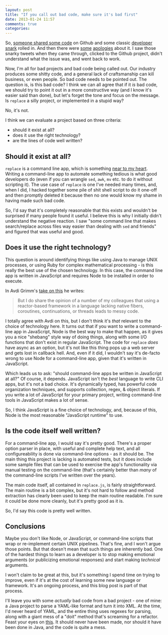 ```yaml
---
layout: post
title: "If you call out bad code, make sure it's bad first"
date: 2013-01-24 11:57
comments: true
categories: 
---
```


So, [someone shared some code][replace] on Github and some classic [developer snark][heatherpost] rolled in.  And then
there were [some][steve] [apologies][corey] about it.  I saw those snarky tweets when they came through, clicked to the Github
project, didn't understand what the issue was, and went back to work.

Now, I'm all for bad projects and bad code being called out.  Our industry produces some shitty code, and a general lack of
craftsmanship can kill business, or even people.  So bad code needs to be pointed out.  The question is, is this bad code?  I
think we can all agree that if it *is* bad code, we should try to point it out in a more constructive way (and I know it's easier
said than done), but let's forget the tone and focus on the message.  Is `replace` a silly project, or implemented in a stupid
way?

No, it's not.

<!-- more -->

I think we can evaluate a project based on three criteria:

* should it exist at all?
* does it use the right technology?
* are the lines of code well written?

## Should it exist at all?

`replace` is a command line app, which is something [near to my heart][clibook].  Writing a command-line app to automate
something tedious is what good developers do (even if you can wrangle `sed`, `awk`, `mv` etc. to do it without scripting
it).  The use case of `replace` is one I've needed many times, and, when I did, I hacked together some pile of shit shell script
to do it one-off and then promptly deleted it because then no one would know my shame in having made such bad code.

So, I'd say that it's completely reasonable that this exists and wouldn't be surprised if many people found it useful. I believe
this is why I initially didn't understand the negative reaction.  I saw "some command line that makes search/replace across files
way easier than dealing with `sed` and friends" and figured that was useful and good.


## Does it use the right technology?

This question is around identifying things like using Java to manage UNIX processes, or using Ruby for complex mathematical
processing - is this really the best use of the chosen technology.  In this case, the command line app is written in JavaScript and requires Node to be installed in order to execute.

In Avdi Grimm's [take on this][avdi] he writes:

> But I do share the opinion of a number of my colleagues that using a reactor-based framework in a language lacking native fibers, coroutines, continuations, or threads leads to messy code.

I totally agree with Avdi on this, but I don't think it's *that* relevant to the choice of technology here.  It turns out that if
you want to write a command-line app in JavaScript, Node is the best way to make that happen, as it gives you a nice "shebang"
style way of doing things, along with some I/O functions that don't exist in regular JavaScript. The code for `replace` *does*
have async as an option, but it's not like this thing pops up a web server and gets lost in callback hell.  And, even if it did,
I wouldn't say it's de-facto wrong to use Node for a command-line app, given that it's written in JavaScript.

Which leads us to ask: "should command-line apps be written in JavaScript at all?"  Of course, it depends.  JavaScript isn't the
*best* language to write CLI apps, but it's not a bad choice.  It's dynamically typed, has powerful code organization techniques, and supports collection, regex, & object literals.  If you write a lot of JavaScript for your primary project, writing command-line tools in JavaScript makes a lot of sense.

So, I think JavaScript is a fine choice of technology, and, because of this, Node is the most reasonable "JavaScript runtime" to
use.

## Is the code itself well written?

For a command-line app, I would say it's pretty good.  There's a proper option parser in place, with useful and complete help
text, and all configureability is done via command-line options - as it should be.  The main thing this project is lacking is
automated tests, but it does include some sample files that can be used to exercise the app's functionality via manual testing on
the command-line (that's certainly better than *many* of the command-line scripts I've written over the years).

The main code itself, all contained in `replace.js`, is fairly straightforward.  The main routine is a bit complex, but it's
not hard to follow and method extraction has clearly been used to keep the main routine readable.  I'm sure it could be done more
cleanly, but it's pretty good as it is.

So, I'd say this code is pretty well written.

## Conclusions

Maybe you don't like Node, or JavaScript, or command-line scripts that wrap or re-implement certain UNIX pipelines.  That's fine,
and I won't argue those points.  But that doesn't mean that such things are inherently bad.  One of the hardest things to learn
as a developer is to stop making emotional arguments (or publicizing emotional responses) and start making *technical* arguments.

I won't claim to be great at this, but it's something I spend time on trying to improve, even if it's at the cost of learning
some new language or framework.  It's an ongoing process, and this blog post is part of that process.

I'll leave you with some *actually* bad code from a bad project - one of mine: a Java project to parse a YAML-like format and
turn it into XML.  At the time, I'd never heard of YAML, and the entire thing uses regexes for parsing, along with a giant mess
of a "doit" method that's screaming for a refactor.  Feast your eyes on [this][mybadcode].  It should never have been made, nor
should it have been done in Java, and the code is quite a mess.


[replace]: https://github.com/harthur/replace
[heatherpost]: http://harthur.wordpress.com/2013/01/24/771/
[steve]: http://blog.steveklabnik.com/posts/2013-01-23-node
[corey]: http://programmingtour.blogspot.com/2013/01/im-sorry.html
[clibook]: http://www.pragprog.com/titles/dccar
[avdi]: http://devblog.avdi.org/2013/01/24/im-sorry-too/
[mybadcode]: https://github.com/davetron5000/fauxml/blob/master/src/java/com/naildrivin5/fauxml/Parser.java#L118
